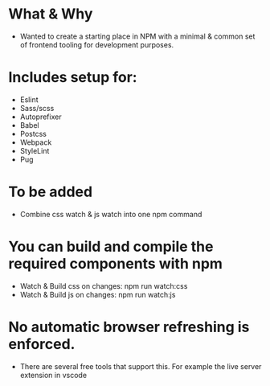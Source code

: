 # What & Why
- Wanted to create a starting place in NPM with a minimal & common set of frontend tooling for development purposes. 

# Includes setup for:
- Eslint
- Sass/scss
- Autoprefixer
- Babel
- Postcss
- Webpack
- StyleLint
- Pug

# To be added
- Combine css watch & js watch into one npm command

# You can build and compile the required components with npm
- Watch & Build css on changes: npm run watch:css
- Watch & Build js on changes: npm run watch:js

# No automatic browser refreshing is enforced.
- There are several free tools that support this. For example the live server extension in vscode